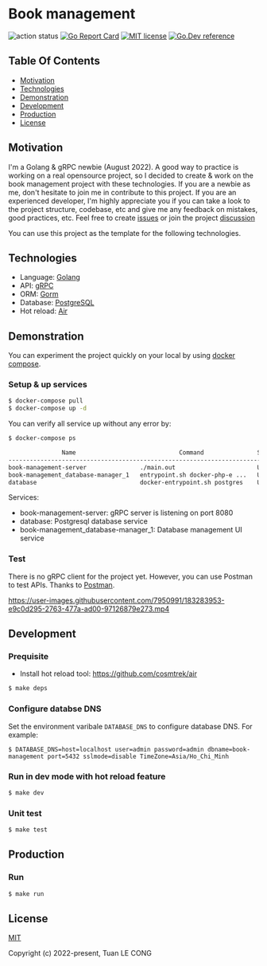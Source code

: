 # Book management

![action status](https://github.com/tuanlc/book-management/actions/workflows/ci.yml/badge.svg)
[![Go Report Card](https://goreportcard.com/badge/github.com/tuanlc/book-management?style=flat-square)](https://goreportcard.com/report/github.com/tuanlc/book-management)
[![MIT license](https://img.shields.io/badge/license-MIT-brightgreen.svg)](https://opensource.org/licenses/MIT)
[![Go.Dev reference](https://img.shields.io/badge/go.dev-reference-blue?logo=go&logoColor=white)](https://pkg.go.dev/github.com/tuanlc/book-management)

## Table Of Contents
- [Motivation](#motivation)
- [Technologies](#technologies)
- [Demonstration](#demonstration)
- [Development](#development)
- [Production](#production)
- [License](#license)

## Motivation
I'm a Golang & gRPC newbie (August 2022). A good way to practice is working on a real opensource project, so I decided to create & work on the book management project with these technologies. If you are a newbie as me, don't hesitate to join me in contribute to this project. If you are an experienced developer, I'm highly appreciate you if you can take a look to the project structure, codebase, etc and give me any feedback on mistakes, good practices, etc. Feel free to create [issues](https://github.com/tuanlc/book-management/issues) or join the project [discussion](https://github.com/tuanlc/book-management/discussions)

You can use this project as the template for the following technologies.

## Technologies
- Language: [Golang](https://github.com/golang/go)
- API: [gRPC](https://grpc.io/)
- ORM: [Gorm](https://pkg.go.dev/gorm.io/gorm)
- Database: [PostgreSQL](https://www.postgresql.org/)
- Hot reload: [Air](https://github.com/cosmtrek/air)

## Demonstration
You can experiment the project quickly on your local by using [docker compose](https://docs.docker.com/compose/).

### Setup & up services

```bash
$ docker-compose pull
$ docker-compose up -d
```

You can verify all service up without any error by:
```bash
$ docker-compose ps

               Name                             Command               State                    Ports                  
----------------------------------------------------------------------------------------------------------------------
book-management-server               ./main.out                       Up      0.0.0.0:8080->8080/tcp,:::8080->8080/tcp
book-management_database-manager_1   entrypoint.sh docker-php-e ...   Up      0.0.0.0:9000->8080/tcp,:::9000->8080/tcp
database                             docker-entrypoint.sh postgres    Up      0.0.0.0:5432->5432/tcp,:::5432->5432/tcp
```

Services:
- book-management-server: gRPC server is listening on port 8080
- database: Postgresql database service
- book-management_database-manager_1: Database management UI service

### Test
There is no gRPC client for the project yet. However, you can use Postman to test APIs. Thanks to [Postman](https://blog.postman.com/postman-now-supports-grpc/).

https://user-images.githubusercontent.com/7950991/183283953-e9c0d295-2763-477a-ad00-97126879e273.mp4

## Development
### Prequisite
- Install hot reload tool: https://github.com/cosmtrek/air

```sh
$ make deps
```

### Configure databse DNS
Set the environment varibale `DATABASE_DNS` to configure database DNS. For example:

```
$ DATABASE_DNS=host=localhost user=admin password=admin dbname=book-management port=5432 sslmode=disable TimeZone=Asia/Ho_Chi_Minh
```

### Run in dev mode with hot reload feature
```sh
$ make dev
```

### Unit test
```sh
$ make test
```

## Production

### Run
```sh
$ make run
```

## License

[MIT](https://opensource.org/licenses/MIT)

Copyright (c) 2022-present, Tuan LE CONG
